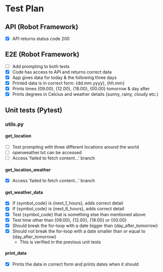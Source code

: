 # Test Plan

## API (Robot Framework)

- [x] API returns status code 200

## E2E (Robot Framework)

- [ ] Add prompting to both tests
- [x] Code has access to API and returns correct data
- [x] App gives data for today & the following three days
- [x] Printed data is in correct form: {dd.mm.yyyy}, {hh.mm}
- [x] Prints times {09.00}, {12.00}, {18.00}, {00.00} tomorrow & day after
- [x] Prints degrees in Celcius and weather details (sunny, rainy, cloudy etc.)

## Unit tests (Pytest)

### utils.py

#### get_location

- [ ] Test prompting with three different locations around the world
- [ ] openweather.txt can be accessed
- [ ] Access 'failed to fetch content...' branch

#### get_location_weather
- [x] Access 'failed to fetch content...' branch

#### get_weather_data
- [x] If {symbol_code} is {next_1_hours}, adds correct detail 
- [x] If {symbol_code} is {next_6_hours}, adds correct detail 
- [x] Test {symbol_code} that is something else than mentioned above
- [x] Test time other than {09.00}, {12.00}, {18.00} or {00.00}
- [x] Should break the for-loop with a date bigger than {day_after_tomorrow}
- [x] Should not break the for-loop with a date smaller than or equal to {day_after_tomorrow}
  - This is verified in the previous unit tests

#### print_data
- [x] Prints the data in correct form and prints dates when it should
